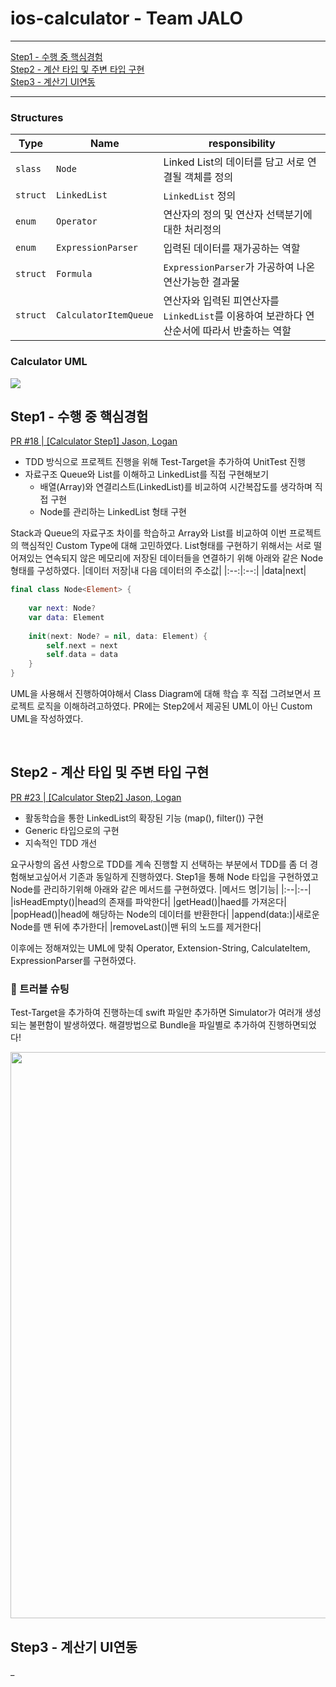 # ios-calculator - Team JALO
----

<a href ="#1-Step1---수행 중 핵심경험">Step1 - 수행 중 핵심경험</a>   
<a href ="#2-Step2---계산 타입 및 주변 타입 구현">Step2 - 계산 타입 및 주변 타입 구현</a>   
<a href ="#3-Step3---계산기 UI연동">Step3 - 계산기 UI연동</a>   

----
### Structures
|Type|Name|responsibility|
|---|---|---|
|`slass`|`Node`|Linked List의 데이터를 담고 서로 연결될 객체를 정의|
|`struct`|`LinkedList`|`LinkedList` 정의|
|`enum`|`Operator`|연산자의 정의 및 연산자 선택분기에 대한 처리정의|
|`enum`|`ExpressionParser`|입력된 데이터를 재가공하는 역할|
|`struct`|`Formula`|`ExpressionParser`가 가공하여 나온 연산가능한 결과물|
|`struct`|`CalculatorItemQueue`|연산자와 입력된 피연산자를 `LinkedList`를 이용하여 보관하다 연산순서에 따라서 반출하는 역할|


### Calculator UML
![](https://i.imgur.com/AgEl2XE.jpg)


## Step1 - 수행 중 핵심경험
[PR #18 | [Calculator Step1] Jason, Logan](https://github.com/tasty-code/ios-calculator/pull/18)
- TDD 방식으로 프로젝트 진행을 위해 Test-Target을 추가하여 UnitTest 진행
- 자료구조 Queue와 List를 이해하고 LinkedList를 직접 구현해보기
    - 배열(Array)와 연결리스트(LinkedList)를 비교하여 시간복잡도를 생각하며 직접 구현
    - Node를 관리하는 LinkedList 형태 구현

Stack과 Queue의 자료구조 차이를 학습하고 Array와 List를 비교하여 이번 프로젝트의 핵심적인 Custom Type에 대해 고민하였다.
List형태를 구현하기 위해서는 서로 떨어져있는 연속되지 않은 메모리에 저장된 데이터들을 연결하기 위해 아래와 같은 Node 형태를 구성하였다.
|데이터 저장|내 다음 데이터의 주소값|
|:--:|:--:|
|data|next|

```Swift
final class Node<Element> {
    
    var next: Node?
    var data: Element
    
    init(next: Node? = nil, data: Element) {
        self.next = next
        self.data = data
    }
}
```
UML을 사용해서 진행하여야해서 Class Diagram에 대해 학습 후 직접 그려보면서 프로젝트 로직을 이해하려고하였다.
PR에는 Step2에서 제공된 UML이 아닌 Custom UML을 작성하였다.

<br/>

## Step2 - 계산 타입 및 주변 타입 구현
[PR #23 | [Calculator Step2] Jason, Logan](https://github.com/tasty-code/ios-calculator/pull/23)
- 활동학습을 통한 LinkedList의 확장된 기능 (map(), filter()) 구현
- Generic 타입으로의 구현
- 지속적인 TDD 개선

요구사항의 옵션 사항으로 TDD를 계속 진행할 지 선택하는 부분에서 TDD를 좀 더 경험해보고싶어서 기존과 동일하게 진행하였다.
Step1을 통해 Node 타입을 구현하였고 Node를 관리하기위해 아래와 같은 메서드를 구현하였다.
|메서드 명|기능|
|:--|:--|
|isHeadEmpty()|head의 존재를 파악한다|
|getHead()|haed를 가져온다|
|popHead()|head에 해당하는 Node의 데이터를 반환한다|
|append(data:)|새로운 Node를 맨 뒤에 추가한다|
|removeLast()|맨 뒤의 노드를 제거한다|

이후에는 정해져있는 UML에 맞춰 Operator, Extension-String, CalculateItem, ExpressionParser를 구현하였다.

### 🎯 트러블 슈팅
Test-Target을 추가하여 진행하는데 swift 파일만 추가하면 Simulator가 여러개 생성되는 불편함이 발생하였다.
해결방법으로 Bundle을 파일별로 추가하여 진행하면되었다!

<img src="https://user-images.githubusercontent.com/92699723/215030433-e922bb06-16fb-4259-8b28-8c057a89b422.png" width="906">

## Step3 - 계산기 UI연동
_
